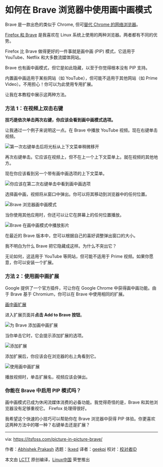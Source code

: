 [#]: subject: "How to Use Picture in Picture Mode in Brave Browser"
[#]: via: "https://itsfoss.com/picture-in-picture-brave/"
[#]: author: "Abhishek Prakash https://itsfoss.com/"
[#]: collector: "lkxed"
[#]: translator: "geekpi"
[#]: reviewer: " "
[#]: publisher: " "
[#]: url: " "

如何在 Brave 浏览器中使用画中画模式
======
Brave 是一款出色的类似于 Chrome, 但可[替代 Chrome 的网络浏览器][1]。

[Firefox 和 Brave][2] 是我喜欢在 Linux 系统上使用的两种浏览器。两者都有不同的优势。

Firefox 比 Brave 做得更好的一件事就是画中画 (PIP) 模式，它适用于 YouTube、Netflix 和大多数流媒体网站。

Brave 也有画中画模式，但它是如此隐藏，以至于你觉得根本没有 PIP 支持。

内置画中画适用于某些网站（如 YouTube），但可能不适用于其他网站（如 Prime Video）。不用担心！你可以为此使用专用扩展。

让我在本教程中展示这两种方法。

### 方法 1：在视频上双击右键

**技巧是依次单击两次右键，你应该会看到画中画模式选项。**

让我通过一个例子来说明这一点。在 Brave 中播放 YouTube 视频。现在右键单击视频。

![第一次右键单击后将光标从上下文菜单稍微移开][3]

再次右键单击。它应该在视频上，但不在上一个上下文菜单上。就在视频的其他地方。

现在你应该看到另一个带有画中画选项的上下文菜单。

![你应该在第二次右键单击中看到画中画选项][4]

选择画中画，视频将从窗口中弹出。你可以将其移动到浏览器中的任何位置。

![Brave 浏览器画中画模式][5]

当你使用其他应用时，你还可以让它在屏幕上的任何位置播放。

![Brave 在画中画模式中播放影片][6]

在最近的 Brave 版本中，您可以根据自己的喜好调整弹出窗口的大小。

我不明白为什么 Brave 把它隐藏成这样。为什么不突出它？

无论如何，这适用于 YouTube 等网站，但可能不适用于 Prime 视频。如果你愿意，你可以安装一个扩展。

### 方法 2：使用画中画扩展

Google 提供了一个官方插件，可让你在 Google Chrome 中获得画中画功能。由于 Brave 基于 Chromium，你可以在 Brave 中使用相同的扩展。

[画中画扩展][7]

进入扩展页面并**点击 Add to Brave 按钮**。

![为 Brave 添加画中画扩展][8]

当你单击它时，它会提示添加扩展的选项。

![添加扩展][9]

添加扩展后，你应该会在浏览器的右上角看到它。

![使用画中画扩展][10]

播放视频时，单击扩展名，视频应该会弹出。

### 你能在 Brave 中启用 PIP 模式吗？

画中画模式已成为休闲流媒体消费的必备功能。我觉得奇怪的是，Brave 和其他浏览器没有足够重视它。 Firefox 处理得很好。

我希望这个快速的小技巧可以帮助你在 Brave 浏览器中获得 PIP 体验。你更喜欢这两种方法中的哪一种？右键单击还是扩展？

--------------------------------------------------------------------------------

via: https://itsfoss.com/picture-in-picture-brave/

作者：[Abhishek Prakash][a]
选题：[lkxed][b]
译者：[geekpi](https://github.com/geekpi)
校对：[校对者ID](https://github.com/校对者ID)

本文由 [LCTT](https://github.com/LCTT/TranslateProject) 原创编译，[Linux中国](https://linux.cn/) 荣誉推出

[a]: https://itsfoss.com/
[b]: https://github.com/lkxed
[1]: https://itsfoss.com/open-source-browsers-linux/
[2]: https://itsfoss.com/brave-vs-firefox/
[3]: https://itsfoss.com/wp-content/uploads/2022/09/getting-picture-in-picture-in-brave-1.png
[4]: https://itsfoss.com/wp-content/uploads/2022/09/getting-picture-in-picture-in-brave-2.webp
[5]: https://itsfoss.com/wp-content/uploads/2022/09/brave-picture-in-picture-youtube.webp
[6]: https://itsfoss.com/wp-content/uploads/2022/09/brave-playing-picture-in-picture-mode-on-screen.webp
[7]: https://chrome.google.com/webstore/detail/picture-in-picture-extens/hkgfoiooedgoejojocmhlaklaeopbecg/related?hl=en-US
[8]: https://itsfoss.com/wp-content/uploads/2022/09/picture-in-picture-extension-google-chrome-web.png
[9]: https://itsfoss.com/wp-content/uploads/2022/09/add-picture-in-picture-extension-to-brave.webp
[10]: https://itsfoss.com/wp-content/uploads/2022/09/picture-in-picture-extension.png
